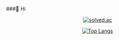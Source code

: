 

<!--
**Pma10/Pma10** is a ✨ _special_ ✨ repository because its `README.md` (this file) appears on your GitHub profile.

Here are some ideas to get you started:

- 🔭 I’m currently working on ...
- 🌱 I’m currently learning ...
- 👯 I’m looking to collaborate on ...
- 🤔 I’m looking for help with ...
- 💬 Ask me about ...
- 📫 How to reach me: ...
- 😄 Pronouns: ...
- ⚡ Fun fact: ...
-->
###👋 Hi
<div align="center">

  
[![solved.ac](https://solvedac-cards-starcea.paring.moe/profile/pma)](https://solved.ac/profile/pma)

[![Top Langs](https://github-readme-stats.vercel.app/api/top-langs/?username=Pma10)](https://github.com/Pma10)
</div>
